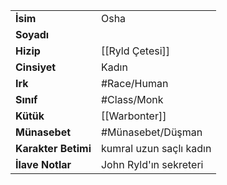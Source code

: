 |  |  |  
|---|---|  
| **İsim** | Osha|  
| **Soyadı** | |  
| **Hizip** | [[Ryld Çetesi]]|  
| **Cinsiyet** | Kadın|  
| **Irk** | #Race/Human|  
| **Sınıf** | #Class/Monk|  
| **Kütük** | [[Warbonter]]|  
| **Münasebet** | #Münasebet/Düşman|  
| **Karakter Betimi** | kumral uzun saçlı kadın|  
| **İlave Notlar** | John Ryld'ın sekreteri|  
